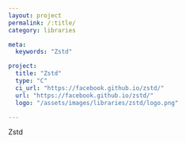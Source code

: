 ```yaml
---
layout: project
permalink: /:title/
category: libraries

meta:
  keywords: "Zstd"

project:
  title: "Zstd"
  type: "C"
  ci_url: "https://facebook.github.io/zstd/"
  url: "https://facebook.github.io/zstd/"
  logo: "/assets/images/libraries/zstd/logo.png"

---
```

<p>Zstd</p>